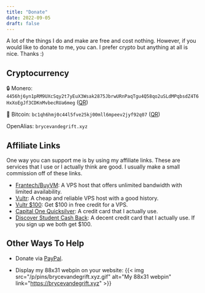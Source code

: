 ```yaml
---
title: "Donate"
date: 2022-09-05
draft: false
---
```


A lot of the things I do and make are free and cost nothing.
However, if you would like to donate to me, you can.
I prefer crypto but anything at all is nice. Thanks :)

## Cryptocurrency

🔒 Monero: `4456hj6yn1pRM9UXcSqy2t7yEuX3Wsak2875JbrwURnPaqTgu4Q58qo2uSLdMPqbsdZ4T6HxXoEgJf3CDKnMvbecRUa6meg` ([QR](/p/xmr-qr.png))

💸 Bitcoin: `bc1qh6hmj0c44l5fve25kj00mll6mpeev2jyf92q07` ([QR](/p/btc-qr.png))

OpenAlias: `brycevandegrift.xyz`

## Affiliate Links

One way you can support me is by using my affiliate links. These are services
that I use or I actually think are good. I usually make a small commission off
of these links.

- [Frantech/BuyVM](https://my.frantech.ca/aff.php?aff=6418): A VPS host that offers unlimited bandwidth with limited availability.
- [Vultr](https://www.vultr.com/?ref=9386356): A cheap and reliable VPS host with a good history.
- [Vultr $100](https://www.vultr.com/?ref=9386357-8H): Get $100 in free credit for a VPS.
- [Capital One Quicksilver](https://i.capitalone.com/JgrBF6Dc1): A credit card that I actually use.
- [Discover Student Cash Back](https://refer.discover.com/vandegriftbryce!aab7b4ca52!a):
A decent credit card that I actually use. If you sign up we both get $100.

## Other Ways To Help

- Donate via [PayPal](https://paypal.me/brycevandegrift).

- Display my 88x31 webpin on your website:
{{< img src="/p/pins/brycevandegrift.xyz.gif" alt="My 88x31 webpin" link="https://brycevandegrift.xyz" >}}
